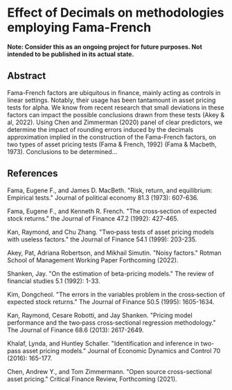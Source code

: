 # Effect of Decimals on methodologies employing Fama-French

**Note: Consider this as an ongoing project for future purposes. Not intended to be published in its actual state.**

## Abstract

Fama-French factors are ubiquitous in finance, mainly acting as controls in linear settings. Notably, their usage has been tantamount in asset pricing tests for alpha. We know from recent research that small deviations in these factors can impact the possible conclusions drawn from these tests (Akey & al, 2022). Using Chen and Zimmerman (2020) panel of clear predictors, we determine the impact of rounding errors induced by the decimals approximation implied in the construction of the Fama-French factors, on two types of asset pricing tests (Fama & French, 1992) (Fama & Macbeth, 1973). Conclusions to be determined... 

## References 

Fama, Eugene F., and James D. MacBeth. "Risk, return, and equilibrium: Empirical tests." Journal of political economy 81.3 (1973): 607-636.

Fama, Eugene F., and Kenneth R. French. "The cross‐section of expected stock returns." the Journal of Finance 47.2 (1992): 427-465.

Kan, Raymond, and Chu Zhang. "Two‐pass tests of asset pricing models with useless factors." the Journal of Finance 54.1 (1999): 203-235.

Akey, Pat, Adriana Robertson, and Mikhail Simutin. "Noisy factors." Rotman School of Management Working Paper Forthcoming (2022).

Shanken, Jay. "On the estimation of beta-pricing models." The review of financial studies 5.1 (1992): 1-33.

Kim, Dongcheol. "The errors in the variables problem in the cross‐section of expected stock returns." The Journal of Finance 50.5 (1995): 1605-1634.

Kan, Raymond, Cesare Robotti, and Jay Shanken. "Pricing model performance and the two‐pass cross‐sectional regression methodology." The Journal of Finance 68.6 (2013): 2617-2649.

Khalaf, Lynda, and Huntley Schaller. "Identification and inference in two-pass asset pricing models." Journal of Economic Dynamics and Control 70 (2016): 165-177.

Chen, Andrew Y., and Tom Zimmermann. "Open source cross-sectional asset pricing." Critical Finance Review, Forthcoming (2021).